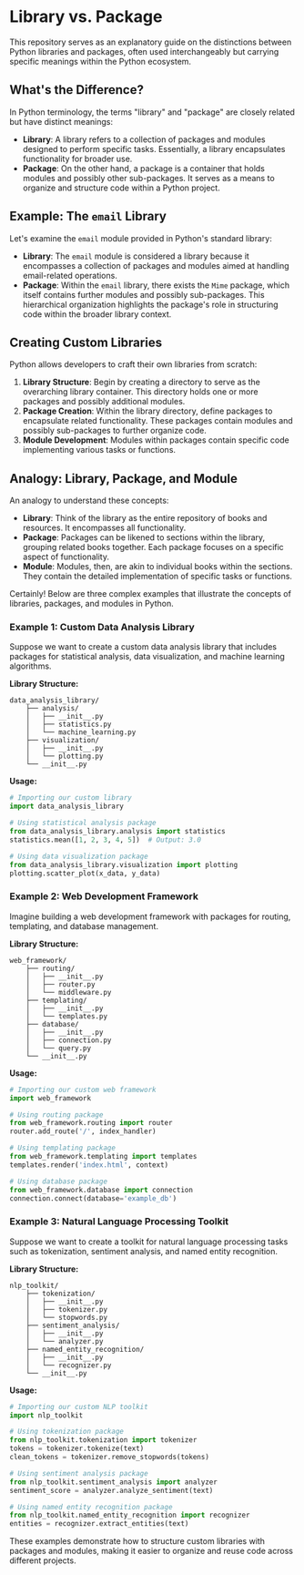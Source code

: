 # Library vs. Package

This repository serves as an explanatory guide on the distinctions between Python libraries and packages, often used interchangeably but carrying specific meanings within the Python ecosystem.

## What's the Difference?

In Python terminology, the terms "library" and "package" are closely related but have distinct meanings:

- **Library**: A library refers to a collection of packages and modules designed to perform specific tasks. Essentially, a library encapsulates functionality for broader use.
- **Package**: On the other hand, a package is a container that holds modules and possibly other sub-packages. It serves as a means to organize and structure code within a Python project.

## Example: The `email` Library

Let's examine the `email` module provided in Python's standard library:

- **Library**: The `email` module is considered a library because it encompasses a collection of packages and modules aimed at handling email-related operations.
- **Package**: Within the `email` library, there exists the `Mime` package, which itself contains further modules and possibly sub-packages. This hierarchical organization highlights the package's role in structuring code within the broader library context.

## Creating Custom Libraries

Python allows developers to craft their own libraries from scratch:

1. **Library Structure**: Begin by creating a directory to serve as the overarching library container. This directory holds one or more packages and possibly additional modules.
2. **Package Creation**: Within the library directory, define packages to encapsulate related functionality. These packages contain modules and possibly sub-packages to further organize code.
3. **Module Development**: Modules within packages contain specific code implementing various tasks or functions.

## Analogy: Library, Package, and Module

An analogy to understand these concepts:

- **Library**: Think of the library as the entire repository of books and resources. It encompasses all functionality.
- **Package**: Packages can be likened to sections within the library, grouping related books together. Each package focuses on a specific aspect of functionality.
- **Module**: Modules, then, are akin to individual books within the sections. They contain the detailed implementation of specific tasks or functions.


Certainly! Below are three complex examples that illustrate the concepts of libraries, packages, and modules in Python.

### Example 1: Custom Data Analysis Library

Suppose we want to create a custom data analysis library that includes packages for statistical analysis, data visualization, and machine learning algorithms.

**Library Structure:**

```
data_analysis_library/
    ├── analysis/
    │   ├── __init__.py
    │   ├── statistics.py
    │   └── machine_learning.py
    ├── visualization/
    │   ├── __init__.py
    │   └── plotting.py
    └── __init__.py
```

**Usage:**

```python
# Importing our custom library
import data_analysis_library

# Using statistical analysis package
from data_analysis_library.analysis import statistics
statistics.mean([1, 2, 3, 4, 5])  # Output: 3.0

# Using data visualization package
from data_analysis_library.visualization import plotting
plotting.scatter_plot(x_data, y_data)
```

### Example 2: Web Development Framework

Imagine building a web development framework with packages for routing, templating, and database management.

**Library Structure:**

```
web_framework/
    ├── routing/
    │   ├── __init__.py
    │   ├── router.py
    │   └── middleware.py
    ├── templating/
    │   ├── __init__.py
    │   └── templates.py
    ├── database/
    │   ├── __init__.py
    │   ├── connection.py
    │   └── query.py
    └── __init__.py
```

**Usage:**

```python
# Importing our custom web framework
import web_framework

# Using routing package
from web_framework.routing import router
router.add_route('/', index_handler)

# Using templating package
from web_framework.templating import templates
templates.render('index.html', context)

# Using database package
from web_framework.database import connection
connection.connect(database='example_db')
```

### Example 3: Natural Language Processing Toolkit

Suppose we want to create a toolkit for natural language processing tasks such as tokenization, sentiment analysis, and named entity recognition.

**Library Structure:**

```
nlp_toolkit/
    ├── tokenization/
    │   ├── __init__.py
    │   ├── tokenizer.py
    │   └── stopwords.py
    ├── sentiment_analysis/
    │   ├── __init__.py
    │   └── analyzer.py
    ├── named_entity_recognition/
    │   ├── __init__.py
    │   └── recognizer.py
    └── __init__.py
```

**Usage:**

```python
# Importing our custom NLP toolkit
import nlp_toolkit

# Using tokenization package
from nlp_toolkit.tokenization import tokenizer
tokens = tokenizer.tokenize(text)
clean_tokens = tokenizer.remove_stopwords(tokens)

# Using sentiment analysis package
from nlp_toolkit.sentiment_analysis import analyzer
sentiment_score = analyzer.analyze_sentiment(text)

# Using named entity recognition package
from nlp_toolkit.named_entity_recognition import recognizer
entities = recognizer.extract_entities(text)
```

These examples demonstrate how to structure custom libraries with packages and modules, making it easier to organize and reuse code across different projects.
